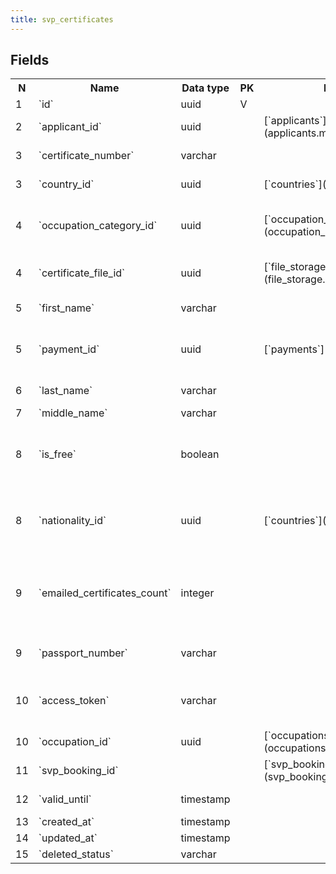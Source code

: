 ```yaml
---
title: svp_certificates 
---
```


## Fields

<table style="width: 100%">
    <colgroup>
       <col span="1" style="width: 3%;"/>
       <col span="1" style="width: 12%;"/>
       <col span="1" style="width: 10%;"/>
       <col span="1" style="width: 3%;"/>
       <col span="1" style="width: 12%;"/>
       <col span="1" style="width: 60%;"/>
    </colgroup>
  <tr>
    <th>N</th>
    <th>Name</th>
    <th>Data type</th>
    <th>PK</th>
    <th>FK</th>
    <th>Description</th>
  </tr>
<tr><td>1</td><td>`id`</td><td>uuid</td><td>V</td><td></td><td>surrogate key</td></tr>
<tr><td>2</td><td>`applicant_id`</td><td>uuid</td><td></td><td>[`applicants`](applicants.md)</td><td>The applicant, the certificate was issued for</td></tr>
<tr><td>3</td><td>`certificate_number`</td><td>varchar</td><td></td><td></td><td>The number that is printed on the certificate</td></tr>
<tr><td>3</td><td>`country_id`</td><td>uuid</td><td></td><td>[`countries`](countries.md)</td><td>TODO: Country where certificate was issued?</td></tr>
<tr><td>4</td><td>`occupation_category_id`</td><td>uuid</td><td></td><td>[`occupation_categories`](occupation_categories.md)</td><td>TODO: the applicant is certified for all occupations from this occupation category?</td></tr>
<tr><td>4</td><td>`certificate_file_id`</td><td>uuid</td><td></td><td>[`file_storage`](file_storage.md)</td><td>A copy of the certificate document in pdf format. file_type=SVP_CERTIFICATE</td></tr>
<tr><td>5</td><td>`first_name`</td><td>varchar</td><td></td><td></td><td>First name as spelled in the certificate document</td></tr>
<tr><td>5</td><td>`payment_id`</td><td>uuid</td><td></td><td>[`payments`](payments.md)</td><td>TODO: waiting until payments tables from QVP and SVP are refactored and posiblyunified into 1 table</td></tr>
<tr><td>6</td><td>`last_name`</td><td>varchar</td><td></td><td></td><td>Last name as spelled in the certificate document</td></tr>
<tr><td>7</td><td>`middle_name`</td><td>varchar</td><td></td><td></td><td>Middle name</td></tr>
<tr><td>8</td><td>`is_free`</td><td>boolean</td><td></td><td></td><td>Free reservation feature. If the reservation was free, then the certificate was free too and it is saved here. TODO: is this field required?</td></tr>
<tr><td>8</td><td>`nationality_id`</td><td>uuid</td><td></td><td>[`countries`](countries.md)</td><td>Reference to the country of citizenship (nationality) of the applicant at the time when the certificate was issued</td></tr>
<tr><td>9</td><td>`emailed_certificates_count`</td><td>integer</td><td></td><td></td><td>When the user clicks 'generate certificate' and the PDF is generated and email job is processed, we increase this field (+1). TODO: is this field required?</td></tr>
<tr><td>9</td><td>`passport_number`</td><td>varchar</td><td></td><td></td><td>Passport number of a person that the certificate is issued to.</td></tr>
<tr><td>10</td><td>`access_token`</td><td>varchar</td><td></td><td></td><td>Access token is used a part of URL that is used by the user to download the certificate.</td></tr>
<tr><td>10</td><td>`occupation_id`</td><td>uuid</td><td></td><td>[`occupations`](occupations.md)</td><td>Certified occupation</td></tr>
<tr><td>11</td><td>`svp_booking_id`</td><td></td><td></td><td>[`svp_bookings`](svp_bookings.md)</td><td>Reference to the initial exam booking</td></tr>
<tr><td>12</td><td>`valid_until`</td><td>timestamp</td><td></td><td></td><td>Certificate is valid until this timestamp</td></tr>
<tr><td>13</td><td>`created_at`</td><td>timestamp</td><td></td><td></td><td></td></tr>
<tr><td>14</td><td>`updated_at`</td><td>timestamp</td><td></td><td></td><td></td></tr>
<tr><td>15</td><td>`deleted_status`</td><td>varchar</td><td></td><td></td><td>ACTIVE, DELETED</td></tr>

</table>